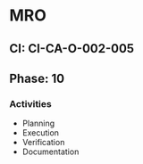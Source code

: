 # MRO

## CI: CI-CA-O-002-005
## Phase: 10

### Activities
- Planning
- Execution
- Verification
- Documentation
